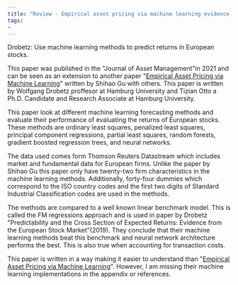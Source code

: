 ```yaml
---
title: "Review - Empirical asset pricing via machine learning evidence from the European stock market"
tags:
- 
---
```

Drobetz: Use machine learning methods to predict returns in European stocks.

This paper was published in the "Journal of Asset Management"in 2021 and can be seen as an extension to another paper "[Empirical Asset Pricing via Machine Learning](Review%20-%20Empirical%20Asset%20Pricing%20via%20Machine%20Learning.md)" written by Shihao Gu with others. This paper is written by Wolfgang Drobetz proffesor at Hamburg University and Tizian Otto a Ph.D. Candidate and Research Associate at Hamburg University.

This paper look at different machine learning forecasting methods and evaluate their performance of evaluating the returns of European stocks. These methods are ordinary least squares, penalized least squares, principal component regressions, partial least squares, random forests, gradient boosted regression trees, and neural networks.

The data used comes form Thomson Reuters Datastream which includes market and fundamental data for European firms. Unlike the paper by Shihao Gu this paper only have twenty-two firm characteristics in the machine learning methods. Additionally, forty-four dummies which correspond to the ISO country codes and the first two digits of Standard Industrial Classification codes are used in the methods.

The methods are compared to a well known linear benchmark model. This is called the FM regressions approach and is used in paper by Drobetz "Predictability and the Cross Section of Expected Returns: Evidence from the European Stock Market"(2019). They conclude that their machine learning methods beat this benchmark and neural network architecture performs the best. This is also true when accounting for transaction costs.

This paper is written in a way making it easier to understand than
"[Empirical Asset Pricing via Machine Learning](Review%20-%20Empirical%20Asset%20Pricing%20via%20Machine%20Learning.md)". However, I am missing their machine learning implementations in the appendix or references.


